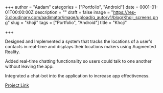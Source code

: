 +++
author = "Aadam"
categories = ["Portfolio", "Android"]
date = 0001-01-01T00:00:00Z
description = ""
draft = false
image = "https://res-3.cloudinary.com/aadimator/image/upload/q_auto/v1/blog/Khoji_screens.png"
slug = "khoji"
tags = ["Portfolio", "Android"]
title = "Khoji"

+++


Designed and Implemented a system that tracks the locations of a user's contacts in real-time and displays their locations makers using Augmented Reality.

Added real-time chatting functionality so users could talk to one another without leaving the app.

Integrated a chat-bot into the application to increase app effectiveness.

[Project Link](https://github.com/aadimator/khoji)

